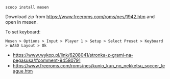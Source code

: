 `scoop install mesen`

Download zip from https://www.freeroms.com/roms/nes/1942.htm and open in mesen.

To set keyboard:

`Mesen > Options > Input > Player 1 > Setup > Select Preset > Keyboard > WASD Layout > Ok`

- https://www.wykop.pl/link/6208041/stronka-z-grami-na-pegasusa/#comment-94580791
- https://www.freeroms.com/roms/nes/kunio_kun_no_nekketsu_soccer_league.htm
